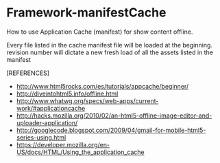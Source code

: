 Framework-manifestCache
===================
How to use Application Cache (manifest) for show content offline.

Every file listed in the cache manifest file will be loaded at the beginning.
revision number will dictate a new fresh load of all the assets listed in the manifest

[REFERENCES]

- http://www.html5rocks.com/es/tutorials/appcache/beginner/
- http://diveintohtml5.info/offline.html
- http://www.whatwg.org/specs/web-apps/current-work/#applicationcache
- http://hacks.mozilla.org/2010/02/an-html5-offline-image-editor-and-uploader-application/
- http://googlecode.blogspot.com/2009/04/gmail-for-mobile-html5-series-using.html
- https://developer.mozilla.org/en-US/docs/HTML/Using_the_application_cache
